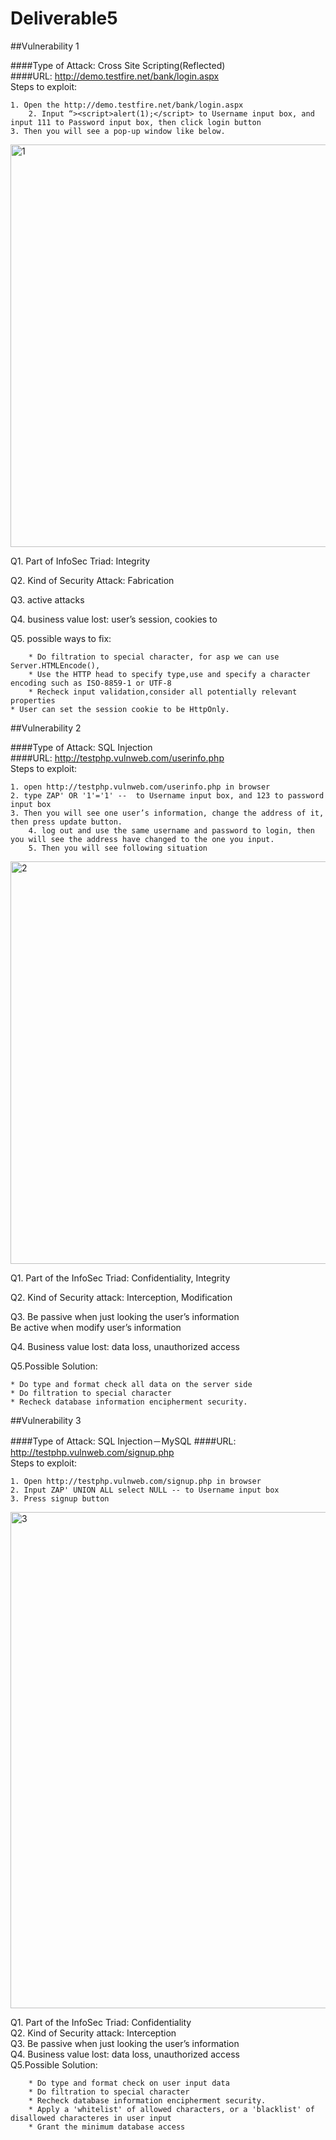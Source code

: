 # Deliverable5

##Vulnerability 1

####Type of Attack: Cross Site Scripting(Reflected)  
####URL: http://demo.testfire.net/bank/login.aspx  
Steps to exploit:  
	
 	1. Open the http://demo.testfire.net/bank/login.aspx  
        2. Input “><script>alert(1);</script> to Username input box, and input 111 to Password input box, then click login button  
	3. Then you will see a pop-up window like below.


<img width="644" alt="1" src="https://cloud.githubusercontent.com/assets/16142079/20376754/728b287a-ac57-11e6-83f0-87284efa4bb6.png"> 


Q1. Part of InfoSec Triad: Integrity

Q2. Kind of Security Attack: Fabrication

Q3. active attacks

Q4. business value lost: user’s session, cookies to 

Q5. possible ways to fix:	
	

     	* Do filtration to special character, for asp we can use Server.HTMLEncode(),
     	* Use the HTTP head to specify type,use and specify a character encoding such as ISO-8859-1 or UTF-8
     	* Recheck input validation,consider all potentially relevant properties
	* User can set the session cookie to be HttpOnly.


##Vulnerability 2

####Type of Attack: SQL Injection  
####URL: http://testphp.vulnweb.com/userinfo.php  
Steps to exploit:

	1. open http://testphp.vulnweb.com/userinfo.php in browser
	2. type ZAP' OR '1'='1' --  to Username input box, and 123 to password input box
	3. Then you will see one user’s information, change the address of it, then press update button.
        4. log out and use the same username and password to login, then you will see the address have changed to the one you input.  
        5. Then you will see following situation
  <img width="644" alt="2" src="https://cloud.githubusercontent.com/assets/16142079/20376775/a5a945de-ac57-11e6-8974-f1a7ba670233.png">
  
Q1. Part of the InfoSec Triad:  Confidentiality, Integrity 

Q2. Kind of Security attack: Interception, Modification  

Q3. Be passive when just looking the user’s information  
    		Be active when modify user’s information  
		
Q4. Business value lost: data loss, unauthorized access 

Q5.Possible Solution:   

	* Do type and format check all data on the server side
	* Do filtration to special character
	* Recheck database information encipherment security.

##Vulnerability 3


####Type of Attack: SQL Injection－MySQL
####URL: http://testphp.vulnweb.com/signup.php  
Steps to exploit:  

	1. Open http://testphp.vulnweb.com/signup.php in browser
	2. Input ZAP' UNION ALL select NULL -- to Username input box
	3. Press signup button
<img width="794" alt="3" src="https://cloud.githubusercontent.com/assets/16142079/20405679/32ceaa1e-acd8-11e6-8f92-f9d43b52e7c0.png">  

Q1. Part of the InfoSec Triad:  Confidentiality  
Q2. Kind of Security attack: Interception  
Q3. Be passive when just looking the user’s information  
Q4. Business value lost: data loss, unauthorized access  
Q5.Possible Solution:  

	    * Do type and format check on user input data
	    * Do filtration to special character
	    * Recheck database information encipherment security.
	    * Apply a 'whitelist' of allowed characters, or a 'blacklist' of disallowed characteres in user input
	    * Grant the minimum database access
